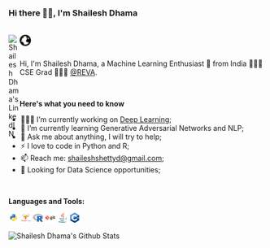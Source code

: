 ### Hi there 👋🏽, I'm Shailesh Dhama

<br/>

<a href="https://www.linkedin.com/in/shaileshdhama/">
  <img align="left" alt="Shailesh Dhama's LinkedIN" width="22px" src="https://cdn.jsdelivr.net/npm/simple-icons@v3/icons/linkedin.svg" />
</a>
<a href="https://shaileshdhama.github.io/shailesh-dhama.github.io/">
  <img align="left" alt="Website" width="22px" src="https://raw.githubusercontent.com/iconic/open-iconic/master/svg/globe.svg"" />
</a>
<br/>
<br/>

Hi, I'm Shailesh Dhama, a Machine Learning Enthusiast 🚀 from India 🙍🏽‍♂️ CSE Grad 👨🏽‍💻 [@REVA](https://www.reva.edu.in/).
 
 <br/>
 
 **Here's what you need to know**

- 👨🏽‍💻 I’m currently working on [Deep Learning](https://en.wikipedia.org/wiki/Deep_learning);
- 🌱 I’m currently learning Generative Adversarial Networks and NLP; 
- 💬 Ask me about anything, I will try to help;
- ⚡️  I love to code in Python and R;
- 📫 Reach me: shaileshshettyd@gmail.com;
- 💼 Looking for Data Science opportunities;

<br/>

**Languages and Tools:**  

<code><img height="20" src="https://raw.githubusercontent.com/github/explore/80688e429a7d4ef2fca1e82350fe8e3517d3494d/topics/python/python.png"></code>
<code><img height="20" src="https://raw.githubusercontent.com/github/explore/80688e429a7d4ef2fca1e82350fe8e3517d3494d/topics/tensorflow/tensorflow.png"></code>
<code><img height="20" src="https://raw.githubusercontent.com/github/explore/80688e429a7d4ef2fca1e82350fe8e3517d3494d/topics/r/r.png"></code>
<code><img height="20" src="https://raw.githubusercontent.com/github/explore/80688e429a7d4ef2fca1e82350fe8e3517d3494d/topics/git/git.png"></code>
<code><img height="20" src="https://raw.githubusercontent.com/github/explore/80688e429a7d4ef2fca1e82350fe8e3517d3494d/topics/java/java.png"></code>
<code><img height="20" src="https://raw.githubusercontent.com/github/explore/80688e429a7d4ef2fca1e82350fe8e3517d3494d/topics/cpp/cpp.png"></code>



![Shailesh Dhama's Github Stats](https://github-readme-stats.vercel.app/api?username=ShaileshDhama&show_icons=true&hide_border=true&theme=radical)
